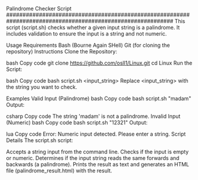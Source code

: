 Palindrome Checker Script
###########################################################################################################
This script (script.sh) checks whether a given input string is a palindrome. It includes validation to ensure the input is a string and not numeric.

Usage
Requirements
Bash (Bourne Again SHell)
Git (for cloning the repository)
Instructions
Clone the Repository:

bash
Copy code
git clone https://github.com/osll1/Linux.git
cd Linux
Run the Script:

bash
Copy code
bash script.sh <input_string>
Replace <input_string> with the string you want to check.

Examples
Valid Input (Palindrome)
bash
Copy code
bash script.sh "madam"
Output:

csharp
Copy code
The string 'madam' is not a palindrome.
Invalid Input (Numeric)
bash
Copy code
bash script.sh "12321"
Output:

lua
Copy code
Error: Numeric input detected. Please enter a string.
Script Details
The script.sh script:

Accepts a string input from the command line.
Checks if the input is empty or numeric.
Determines if the input string reads the same forwards and backwards (a palindrome).
Prints the result as text and generates an HTML file (palindrome_result.html) with the result.

